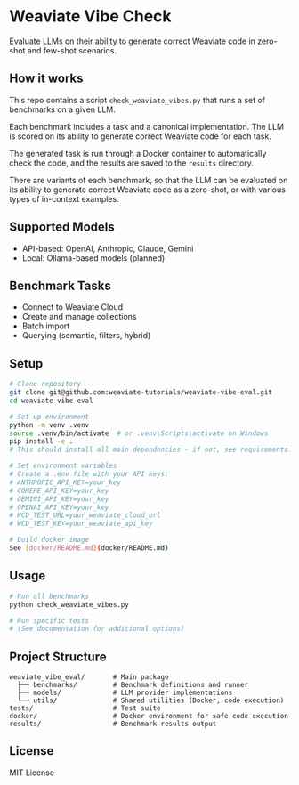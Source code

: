# Weaviate Vibe Check

Evaluate LLMs on their ability to generate correct Weaviate code in zero-shot and few-shot scenarios.

## How it works

This repo contains a script `check_weaviate_vibes.py` that runs a set of benchmarks on a given LLM.

Each benchmark includes a task and a canonical implementation. The LLM is scored on its ability to generate correct Weaviate code for each task.

The generated task is run through a Docker container to automatically check the code, and the results are saved to the `results` directory.

There are variants of each benchmark, so that the LLM can be evaluated on its ability to generate correct Weaviate code as a zero-shot, or with various types of in-context examples.

## Supported Models

- API-based: OpenAI, Anthropic, Claude, Gemini
- Local: Ollama-based models (planned)

## Benchmark Tasks

- Connect to Weaviate Cloud
- Create and manage collections
- Batch import
- Querying (semantic, filters, hybrid)

## Setup

```bash
# Clone repository
git clone git@github.com:weaviate-tutorials/weaviate-vibe-eval.git
cd weaviate-vibe-eval

# Set up environment
python -m venv .venv
source .venv/bin/activate  # or .venv\Scripts\activate on Windows
pip install -e .
# This should install all main dependencies - if not, see requirements.txt / pyproject.toml

# Set environment variables
# Create a .env file with your API keys:
# ANTHROPIC_API_KEY=your_key
# COHERE_API_KEY=your_key
# GEMINI_API_KEY=your_key
# OPENAI_API_KEY=your_key
# WCD_TEST_URL=your_weaviate_cloud_url
# WCD_TEST_KEY=your_weaviate_api_key

# Build docker image
See [docker/README.md](docker/README.md)
```

## Usage

```bash
# Run all benchmarks
python check_weaviate_vibes.py

# Run specific tests
# (See documentation for additional options)
```

## Project Structure

```
weaviate_vibe_eval/       # Main package
  ├── benchmarks/         # Benchmark definitions and runner
  ├── models/             # LLM provider implementations
  └── utils/              # Shared utilities (Docker, code execution)
tests/                    # Test suite
docker/                   # Docker environment for safe code execution
results/                  # Benchmark results output
```

## License
MIT License
